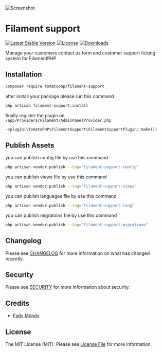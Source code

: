 ![Screenshot](https://raw.githubusercontent.com/tomatophp/filament-support/master/art/screenshot.jpg)

# Filament support

[![Latest Stable Version](https://poser.pugx.org/tomatophp/filament-support/version.svg)](https://packagist.org/packages/tomatophp/filament-support)
[![License](https://poser.pugx.org/tomatophp/filament-support/license.svg)](https://packagist.org/packages/tomatophp/filament-support)
[![Downloads](https://poser.pugx.org/tomatophp/filament-support/d/total.svg)](https://packagist.org/packages/tomatophp/filament-support)

Manage your customers contact us form and customer support ticking system for FilamentPHP

## Installation

```bash
composer require tomatophp/filament-support
```
after install your package please run this command

```bash
php artisan filament-support:install
```

finally register the plugin on `/app/Providers/Filament/AdminPanelProvider.php`

```php
->plugin(\TomatoPHP\FilamentSupport\FilamentSupportPlugin::make())
```


## Publish Assets

you can publish config file by use this command

```bash
php artisan vendor:publish --tag="filament-support-config"
```

you can publish views file by use this command

```bash
php artisan vendor:publish --tag="filament-support-views"
```

you can publish languages file by use this command

```bash
php artisan vendor:publish --tag="filament-support-lang"
```

you can publish migrations file by use this command

```bash
php artisan vendor:publish --tag="filament-support-migrations"
```

## Changelog

Please see [CHANGELOG](CHANGELOG.md) for more information on what has changed recently.

## Security

Please see [SECURITY](SECURITY.md) for more information about security.

## Credits

- [Fady Mondy](mailto:info@3x1.io)

## License

The MIT License (MIT). Please see [License File](LICENSE.md) for more information.
